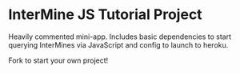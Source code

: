 # InterMine JS Tutorial Project

Heavily commented mini-app. Includes basic dependencies to start querying InterMines via JavaScript and config to launch to heroku.

Fork to start your own project!
